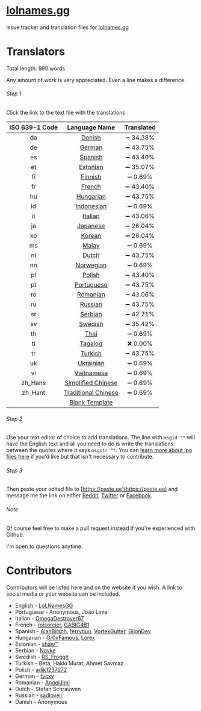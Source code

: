 # [lolnames.gg](https://lolnames.gg/en/)
Issue tracker and translation files for [lolnames.gg](https://lolnames.gg/en/)



# Translators

Total length: 990 words

Any amount of work is very appreciated. Even a line makes a difference.

###### Step 1
Click the link to the text file with the translations

| ISO 639-1 Code | Language Name | Translated |
| :-----: | :-----: | :-----: |
| da | [Danish](https://raw.githubusercontent.com/hingston/lolnames.gg/master/locale/da/LC_MESSAGES/django.po) | ➖ 34.38% |
| de | [German](https://raw.githubusercontent.com/hingston/lolnames.gg/master/locale/de/LC_MESSAGES/django.po) | ➖ 43.75% |
| es | [Spanish](https://raw.githubusercontent.com/hingston/lolnames.gg/master/locale/es/LC_MESSAGES/django.po) | ➖ 43.40% |
| et | [Estonian](https://raw.githubusercontent.com/hingston/lolnames.gg/master/locale/et/LC_MESSAGES/django.po) | ➖ 35.07% |
| fi | [Finnish](https://raw.githubusercontent.com/hingston/lolnames.gg/master/locale/fi/LC_MESSAGES/django.po) | ➖ 0.69% |
| fr | [French](https://raw.githubusercontent.com/hingston/lolnames.gg/master/locale/fr/LC_MESSAGES/django.po) | ➖ 43.40% |
| hu | [Hungarian](https://raw.githubusercontent.com/hingston/lolnames.gg/master/locale/hu/LC_MESSAGES/django.po) | ➖ 43.75% |
| id | [Indonesian](https://raw.githubusercontent.com/hingston/lolnames.gg/master/locale/id/LC_MESSAGES/django.po) | ➖ 0.69% |
| it | [Italian](https://raw.githubusercontent.com/hingston/lolnames.gg/master/locale/it/LC_MESSAGES/django.po) | ➖ 43.06% |
| ja | [Japanese](https://raw.githubusercontent.com/hingston/lolnames.gg/master/locale/ja/LC_MESSAGES/django.po) | ➖ 26.04% |
| ko | [Korean](https://raw.githubusercontent.com/hingston/lolnames.gg/master/locale/ko/LC_MESSAGES/django.po) | ➖ 26.04% |
| ms | [Malay](https://raw.githubusercontent.com/hingston/lolnames.gg/master/locale/ms/LC_MESSAGES/django.po) | ➖ 0.69% |
| nl | [Dutch](https://raw.githubusercontent.com/hingston/lolnames.gg/master/locale/nl/LC_MESSAGES/django.po) | ➖ 43.75% |
| nn | [Norwegian](https://raw.githubusercontent.com/hingston/lolnames.gg/master/locale/nn/LC_MESSAGES/django.po) | ➖ 0.69% |
| pl | [Polish](https://raw.githubusercontent.com/hingston/lolnames.gg/master/locale/pl/LC_MESSAGES/django.po) | ➖ 43.40% |
| pt | [Portuguese](https://raw.githubusercontent.com/hingston/lolnames.gg/master/locale/pt/LC_MESSAGES/django.po) | ➖ 43.75% |
| ro | [Romanian](https://raw.githubusercontent.com/hingston/lolnames.gg/master/locale/ro/LC_MESSAGES/django.po) | ➖ 43.06% |
| ru | [Russian](https://raw.githubusercontent.com/hingston/lolnames.gg/master/locale/ru/LC_MESSAGES/django.po) | ➖ 43.75% |
| sr | [Serbian](https://raw.githubusercontent.com/hingston/lolnames.gg/master/locale/sr/LC_MESSAGES/django.po) | ➖ 42.71% |
| sv | [Swedish](https://raw.githubusercontent.com/hingston/lolnames.gg/master/locale/sv/LC_MESSAGES/django.po) | ➖ 35.42% |
| th | [Thai](https://raw.githubusercontent.com/hingston/lolnames.gg/master/locale/th/LC_MESSAGES/django.po) | ➖ 0.69% |
| tl | [Tagalog](https://raw.githubusercontent.com/hingston/lolnames.gg/master/locale/tl/LC_MESSAGES/django.po) | ❌ 0.00% |
| tr | [Turkish](https://raw.githubusercontent.com/hingston/lolnames.gg/master/locale/tr/LC_MESSAGES/django.po) | ➖ 43.75% |
| uk | [Ukrainian](https://raw.githubusercontent.com/hingston/lolnames.gg/master/locale/uk/LC_MESSAGES/django.po) | ➖ 0.69% |
| vi | [Vietnamese](https://raw.githubusercontent.com/hingston/lolnames.gg/master/locale/vi/LC_MESSAGES/django.po) | ➖ 0.69% |
| zh_Hans | [Simplified Chinese](https://raw.githubusercontent.com/hingston/lolnames.gg/master/locale/zh_Hans/LC_MESSAGES/django.po) | ➖ 0.69% |
| zh_Hant | [Traditional Chinese](https://raw.githubusercontent.com/hingston/lolnames.gg/master/locale/zh_Hant/LC_MESSAGES/django.po) | ➖ 0.69% |
| | [Blank Template](https://raw.githubusercontent.com/hingston/lolnames.gg/master/locale/template/LC_MESSAGES/django.po) | |

###### Step 2

Use your text editor of choice to add translations. The line with `msgid ""` will have the English text and all you need to do is write the translations between the quotes where it says `msgstr ""`. You can [learn more about .po files here](https://www.gnu.org/software/gettext/manual/html_node/PO-Files.html) if you'd like but that isn't necessary to contribute.


###### Step 3
Then paste your edited file to [https://paste.ee](https://paste.ee) and message me the link on either [Reddit](https://www.reddit.com/message/compose/?to=LoLNamesGG), [Twitter](https://twitter.com/LoLNamesGG) or [Facebook](https://www.facebook.com/lolnames.gg/).

###### Note

Of course feel free to make a pull request instead if you're experienced with Github.

I'm open to questions anytime.


# Contributors

Contributors will be listed here and on the website if you wish. A link to social media or your website can be included.

  * English - [LoLNamesGG](https://twitter.com/LoLNamesGG)
  * Portuguese - Anonymous, João Lima
  * Italian - [OmegaDestroyer67](https://www.reddit.com/user/OmegaDestroyer67)
  * French - [roisorcier](https://www.reddit.com/user/roisorcier), [GABIG4B1](https://www.reddit.com/user/GABIG4B1)
  * Spanish - [AlanBitsch](https://www.reddit.com/user/AlanBitsch), [ferrytiuu](https://www.reddit.com/user/ferrytiuu), [VortexGutter](https://www.reddit.com/user/VortexGutter), [GijonDev](https://github.com/GijonDev)
  * Hungarian - [Gr0xFamous](https://www.reddit.com/user/Gr0xFamous), [Lorex](https://www.facebook.com/groups/lolhungary/)
  * Estonian - [shaw™](https://twitter.com/ShawiAE)
  * Serbian - [Novke](https://discord.gg/pqQEX6)
  * Swedish - [RS_Froggit](https://www.reddit.com/user/RS_Froggit)
  * Turkish - Beta, Hakkı Murat, Ahmet Savmaz
  * Polish - [adik1237272](https://www.reddit.com/user/adik1237272)
  * German - [fvcxy](https://www.reddit.com/user/fvcxy)
  * Romanian - [AngelJimi](https://www.youtube.com/channel/UC6Qfp0zLBK03eYPnXRL2Gug)
  * Dutch - Stefan Schrauwen
  * Russian - [sadloveii](https://www.reddit.com/user/sadloveii)
  * Danish - Anonymous